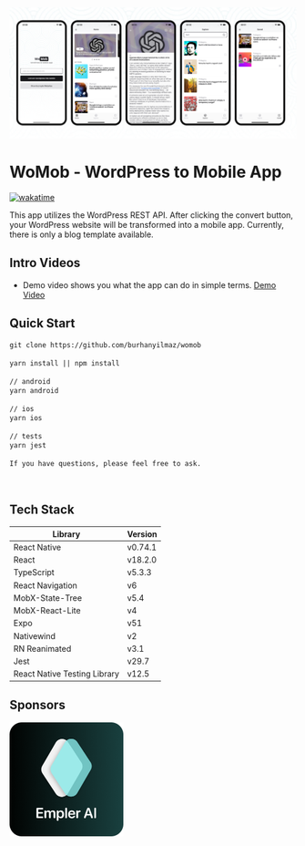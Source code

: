 <p align="center"><img src="./repoAssets/app.png" alt="WoMob - WordPress to Mobile App" /></p>

# WoMob - WordPress to Mobile App
[![wakatime](https://wakatime.com/badge/github/burhanyilmaz/womob.svg)](https://wakatime.com/badge/github/burhanyilmaz/womob)

This app utilizes the WordPress REST API. After clicking the convert button, your WordPress website will be transformed into a mobile app. Currently, there is only a blog template available.

## Intro Videos
- Demo video shows you what the app can do in simple terms. [Demo Video](https://www.youtube.com/watch?v=1vto0uXtHTQ)

## Quick Start
```
git clone https://github.com/burhanyilmaz/womob

yarn install || npm install

// android
yarn android

// ios
yarn ios

// tests
yarn jest

If you have questions, please feel free to ask.
```
<br/>

## Tech Stack
| Library           | Version |
| ----------------- | ------- |
| React Native      | v0.74.1   |
| React             | v18.2.0     |
| TypeScript        | v5.3.3      | 
| React Navigation  | v6      |
| MobX-State-Tree   | v5.4      |
| MobX-React-Lite   | v4      |
| Expo              | v51     |
| Nativewind          | v2    |
| RN Reanimated     | v3.1      |
| Jest              | v29.7     |
| React Native Testing Library | v12.5 |

## Sponsors
<a style="align:center" href="https://empler.ai/"><img src="./repoAssets/sponsors/emplerai.png" width="200"  alt="WoMob Sponsor: Empler.ai" style/></a>
